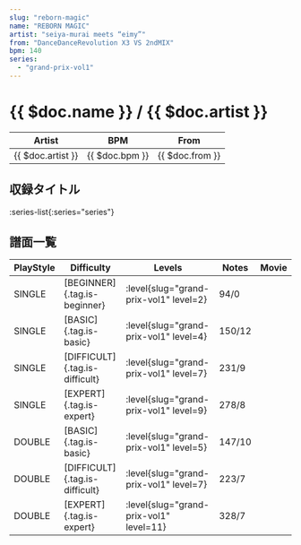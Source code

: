 ```yaml
---
slug: "reborn-magic"
name: "REBORN MAGIC"
artist: "seiya-murai meets “eimy”"
from: "DanceDanceRevolution X3 VS 2ndMIX"
bpm: 140
series:
  - "grand-prix-vol1"
---
```


# {{ $doc.name }} / {{ $doc.artist }}

|Artist|BPM|From|
|------|---|----|
|{{ $doc.artist }}|{{ $doc.bpm }}|{{ $doc.from }}|

## 収録タイトル

:series-list{:series="series"}

## 譜面一覧

|PlayStyle|Difficulty|Levels|Notes|Movie|
|---------|----------|------|-----|-----|
|SINGLE|[BEGINNER]{.tag.is-beginner}|<div class="field is-grouped is-grouped-multiline"> :level{slug="grand-prix-vol1" level=2}</div>|94/0||
|SINGLE|[BASIC]{.tag.is-basic}|<div class="field is-grouped is-grouped-multiline"> :level{slug="grand-prix-vol1" level=4}</div>|150/12||
|SINGLE|[DIFFICULT]{.tag.is-difficult}|<div class="field is-grouped is-grouped-multiline"> :level{slug="grand-prix-vol1" level=7}</div>|231/9||
|SINGLE|[EXPERT]{.tag.is-expert}|<div class="field is-grouped is-grouped-multiline"> :level{slug="grand-prix-vol1" level=9}</div>|278/8||
|DOUBLE|[BASIC]{.tag.is-basic}|<div class="field is-grouped is-grouped-multiline"> :level{slug="grand-prix-vol1" level=5}</div>|147/10||
|DOUBLE|[DIFFICULT]{.tag.is-difficult}|<div class="field is-grouped is-grouped-multiline"> :level{slug="grand-prix-vol1" level=7}</div>|223/7||
|DOUBLE|[EXPERT]{.tag.is-expert}|<div class="field is-grouped is-grouped-multiline"> :level{slug="grand-prix-vol1" level=11}</div>|328/7||
